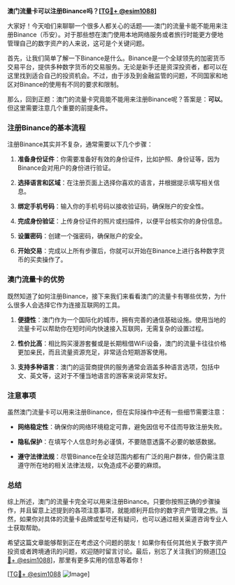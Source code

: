**澳门流量卡可以注册Binance吗？[[TG💪+ @esim1088](https://t.me/s/esim1088)]**

大家好！今天咱们来聊聊一个很多人都关心的话题——澳门的流量卡能不能用来注册Binance（币安）。对于那些想在澳门使用本地网络服务或者旅行时能更方便地管理自己的数字资产的人来说，这可是个关键问题。

首先，让我们简单了解一下Binance是什么。Binance是一个全球领先的加密货币交易平台，提供多种数字货币的交易服务。无论是新手还是资深投资者，都可以在这里找到适合自己的投资机会。不过，由于涉及到金融监管的问题，不同国家和地区对Binance的使用有不同的要求和限制。

那么，回到正题：澳门的流量卡究竟能不能用来注册Binance呢？答案是：**可以**。但这里需要注意几个重要的前提条件。

### 注册Binance的基本流程

注册Binance其实并不复杂，通常需要以下几个步骤：

1. **准备身份证件**：你需要准备好有效的身份证件，比如护照、身份证等，因为Binance会对用户的身份进行验证。
   
2. **选择语言和区域**：在注册页面上选择你喜欢的语言，并根据提示填写相关信息。

3. **绑定手机号码**：输入你的手机号码以接收验证码，确保账户的安全性。

4. **完成身份验证**：上传身份证件的照片或扫描件，以便平台核实你的身份信息。

5. **设置密码**：创建一个强密码，确保账户的安全。

6. **开始交易**：完成以上所有步骤后，你就可以开始在Binance上进行各种数字货币的买卖操作了。

### 澳门流量卡的优势

既然知道了如何注册Binance，接下来我们来看看澳门的流量卡有哪些优势，为什么很多人会选择它作为连接互联网的工具。

1. **便捷性**：澳门作为一个国际化的城市，拥有完善的通信基础设施。使用当地的流量卡可以帮助你在短时间内快速接入互联网，无需复杂的设置过程。

2. **性价比高**：相比购买漫游套餐或是长期租借WiFi设备，澳门的流量卡往往价格更加亲民，而且流量资源充足，非常适合短期游客使用。

3. **支持多种语言**：澳门的运营商提供的服务通常会涵盖多种语言选项，包括中文、英文等，这对于不懂当地语言的游客来说非常友好。

### 注意事项

虽然澳门流量卡可以用来注册Binance，但在实际操作中还有一些细节需要注意：

- **网络稳定性**：确保你的网络环境稳定可靠，避免因信号不佳而导致注册失败。
  
- **隐私保护**：在填写个人信息时务必谨慎，不要随意透露不必要的敏感数据。

- **遵守法律法规**：尽管Binance在全球范围内都有广泛的用户群体，但仍需注意遵守所在地的相关法律法规，以免造成不必要的麻烦。

### 总结

综上所述，澳门的流量卡完全可以用来注册Binance。只要你按照正确的步骤操作，并且留意上述提到的各项注意事项，就能顺利开启你的数字资产管理之旅。当然，如果你对具体的流量卡品牌或型号还有疑问，也可以通过相关渠道咨询专业人士获取帮助。

希望这篇文章能够帮到正在考虑这个问题的朋友！如果你有任何其他关于数字资产投资或者跨境通讯的问题，欢迎随时留言讨论。最后，别忘了关注我们的频道[[TG💪+ @esim1088](https://t.me/s/esim1088)]，那里有更多实用的信息等着你！

[[TG💪+ @esim1088](https://t.me/s/esim1088) ![Image](https://i.postimg.cc/4NQfJmqS/Snipaste-2025-05-13-00-14-12.png)]